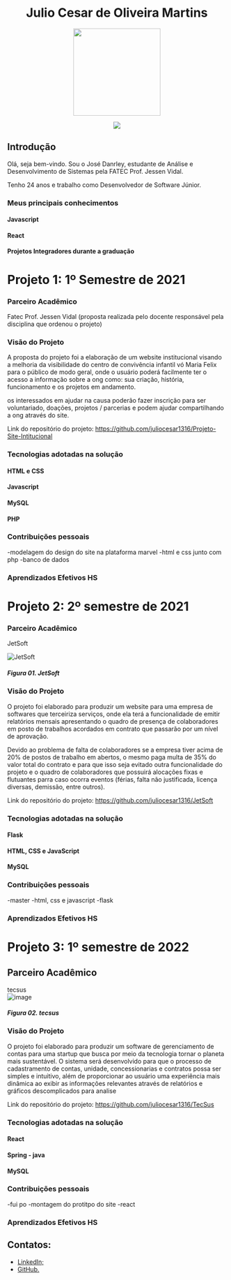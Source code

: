 <body>
  <div align="center">
    <h1>Julio Cesar de Oliveira Martins</h1>
    <kbd><img src="https://avatars.githubusercontent.com/u/49699769?s=400&u=b3668d7972d97e054e42d1695779df65794a3ce1&v=4" width="200px" height="200px"/></kbd>
    <p><a href="https://www.linkedin.com/in/juliocesar2811/"><img src="https://img.shields.io/badge/LinkedIn-0077B5?style=for-the-badge&logo=linkedin&logoColor=white"/></a></p>
  </div>
</body>

## Introdução

Olá, seja bem-vindo. Sou o José Danrley, estudante de Análise e Desenvolvimento de Sistemas pela FATEC Prof. Jessen Vidal. 

Tenho 24 anos e trabalho como Desenvolvedor de Software Júnior. <br/>


### Meus principais conhecimentos

#### Javascript


#### React


#### Projetos Integradores durante a graduação 

# Projeto 1: 1º Semestre de 2021


### Parceiro Acadêmico
Fatec Prof. Jessen Vidal (proposta realizada pelo docente responsável pela disciplina que ordenou o projeto)


### Visão do Projeto
A proposta do projeto foi a elaboração de um website institucional visando a melhoria da visibilidade do centro de convivência infantil vó Maria Felix para o público de modo geral, onde o usuário poderá facilmente ter o acesso a informação sobre a ong como: sua criação, história, funcionamento e os projetos em andamento.

os interessados em ajudar na causa poderão fazer inscrição para ser voluntariado, doações, projetos / parcerias e podem ajudar compartilhando a ong através do site.

Link do repositório do projeto: https://github.com/juliocesar1316/Projeto-Site-Intitucional



### Tecnologias adotadas na solução

#### HTML e CSS
#### Javascript
#### MySQL
#### PHP

### Contribuições pessoais
-modelagem do design do site na plataforma marvel
-html e css junto com php
-banco de dados


### Aprendizados Efetivos HS


# Projeto 2: 2º semestre de 2021


### Parceiro Acadêmico
JetSoft <br/>

<img src="https://pqtec.org.br/wpfiles/wp-content/uploads/2020/12/45e3ff8fb90b6638ab8b.jpg" alt="JetSoft" /><br/>
##### *Figura 01. JetSoft*

### Visão do Projeto

O projeto foi elaborado para produzir um website para uma empresa de softwares que terceiriza serviços, onde ela terá a funcionalidade de emitir relatórios mensais apresentando o quadro de presença de colaboradores em posto de trabalhos acordados em contrato que passarão por um nível de aprovação. 

Devido ao problema de falta de colaboradores se a empresa tiver acima de 20% de postos de trabalho em abertos, o mesmo paga multa de 35% do valor total do contrato e para que isso seja evitado outra funcionalidade do projeto e o quadro de colaboradores que possuirá alocações fixas e flutuantes parra caso ocorra eventos (férias, falta não justificada, licença diversas, demissão, entre outros). 

Link do repositório do projeto: https://github.com/juliocesar1316/JetSoft

### Tecnologias adotadas na solução

#### Flask

#### HTML, CSS e JavaScript

#### MySQL

### Contribuições pessoais

-master
-html, css e javascript
-flask


### Aprendizados Efetivos HS


# Projeto 3: 1º semestre de 2022


## Parceiro Acadêmico
tecsus <br/>
![image](https://media-exp1.licdn.com/dms/image/C560BAQHXLirwDSFr8w/company-logo_200_200/0/1601400075343?e=1671667200&v=beta&t=YrZM8vA81NGXAkaDahqHBGJqxY0gAzFTM6xDqingDkM)
##### *Figura 02. tecsus*


### Visão do Projeto

O projeto foi elaborado para produzir um software de gerenciamento de contas para uma startup que busca por meio da tecnologia tornar o planeta mais sustentável.
O sistema será desenvolvido para que o processo de cadastramento de contas, unidade, concessionarias e contratos possa ser simples e intuitivo, além de proporcionar ao usuário uma experiência mais dinâmica ao exibir as informações relevantes através de relatórios e gráficos descomplicados para analise

Link do repositório do projeto: https://github.com/juliocesar1316/TecSus

### Tecnologias adotadas na solução

#### React

#### Spring - java

#### MySQL


### Contribuições pessoais

-fui po
-montagem do protitpo do site
-react

### Aprendizados Efetivos HS


## Contatos:

- [LinkedIn;](https://www.linkedin.com/in/juliocesar2811/)
- [GitHub.](https://github.com/juliocesar1316) 